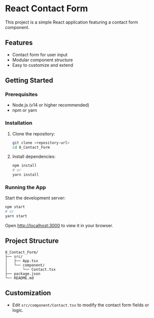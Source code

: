 # React Contact Form

This project is a simple React application featuring a contact form component.

## Features

- Contact form for user input
- Modular component structure
- Easy to customize and extend

## Getting Started

### Prerequisites

- Node.js (v14 or higher recommended)
- npm or yarn

### Installation

1. Clone the repository:
   ```bash
   git clone <repository-url>
   cd 8_Contact_Form
   ```
2. Install dependencies:
   ```bash
   npm install
   # or
   yarn install
   ```

### Running the App

Start the development server:
```bash
npm start
# or
yarn start
```
Open [http://localhost:3000](http://localhost:3000) to view it in your browser.

## Project Structure

```
8_Contact_Form/
├── src/
│   ├── App.tsx
│   └── component/
│       └── Contact.tsx
├── package.json
└── README.md
```

## Customization

- Edit `src/component/Contact.tsx` to modify the contact form fields or logic.
